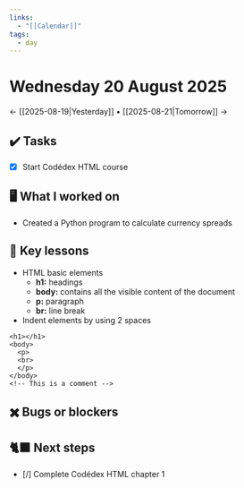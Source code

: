 ```yaml
---
links:
  - "[[Calendar]]"
tags:
  - day
---
```

# Wednesday 20 August 2025

← [[2025-08-19|Yesterday]] • [[2025-08-21|Tomorrow]] →

## ✔️ Tasks

- [x] Start Codédex HTML course

## 🖥️ What I worked on

- Created a Python program to calculate currency spreads

## 📓 Key lessons

- HTML basic elements
	- **h1:** headings
	- **body:** contains all the visible content of the document
	- **p:** paragraph
	- **br:** line break
- Indent elements by using 2 spaces
```
<h1></h1>
<body>
  <p>
  <br>
  </p>
</body>
<!-- This is a comment -->
```

## ✖️ Bugs or blockers



## 🐈‍⬛ Next steps

- [/] Complete Codédex HTML chapter 1